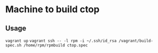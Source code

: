 Machine to build ctop
========

Usage
-------
`vagrant up`
`vagrant ssh -- -l rpm -i ~/.ssh/id_rsa /vagrant/build-spec.sh /home/rpm/rpmbuild ctop.spec`
